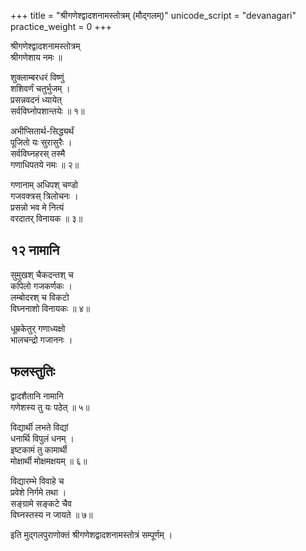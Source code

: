 +++
title = "श्रीगणेश्द्वादशनामस्तोत्रम् (मौद्गलम्)"
unicode_script = "devanagari"
practice_weight = 0
+++


श्रीगणेश्द्वादशनामस्तोत्रम्   
श्रीगणेशाय नमः ॥

शुक्लाम्बरधरं विष्णुं  
शशिवर्णं चतुर्भुजम् ।  
प्रसन्नवदनं ध्यायेत्  
सर्वविघ्नोपशान्तयेः ॥ १॥

अभीप्सितार्थ-सिद्ध्यर्थं  
पूजितो यः सुरासुरैः ।  
सर्वविघ्नहरस् तस्मै  
गणाधिपतये नमः ॥ २॥

गणानाम् अधिपश् चण्डो  
गजवक्त्रस् त्रिलोचनः ।  
प्रसन्नो भव मे नित्यं  
वरदातर् विनायक ॥ ३॥

## १२ नामानि
सुमुखश् चैकदन्तश् च  
कपिलो गजकर्णकः ।  
लम्बोदरश् च विकटो  
विघ्ननाशो विनायकः ॥ ४॥

धूम्रकेतुर् गणाध्यक्षो  
भालचन्द्रो गजाननः ।  

## फलस्तुतिः
द्वादशैतानि नामानि  
गणेशस्य तु यः पठेत् ॥ ५॥

विद्यार्थी लभते विद्यां  
धनार्थि विपुलं धनम् ।  
इष्टकामं तु कामार्थी  
मोक्षार्थी मोक्षमक्षयम् ॥ ६॥

विद्यारम्भे विवाहे च  
प्रवेशे निर्गमे तथा ।  
सङ्ग्रामे सङ्कटे चैव  
विघ्नस्तस्य न जायते ॥ ७॥

इति मुद्गलपुराणोक्तं श्रीगणेशद्वादशनामस्तोत्रं सम्पूर्णम् ।  
  